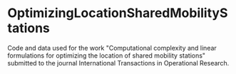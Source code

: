# OptimizingLocationSharedMobilityStations
Code and data used for the work "Computational complexity and linear formulations for optimizing the location of shared mobility stations" submitted to the journal International Transactions in Operational Research.
